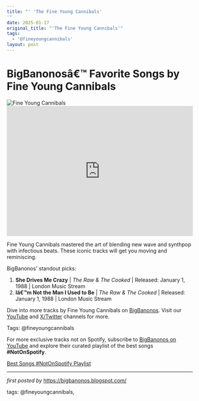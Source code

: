 ```yaml
---
title: "' 'The Fine Young Cannibals'
'"
date: 2025-01-17
original_title: "'The Fine Young Cannibals'"
tags:
  - '@fineyoungcannibals'
layout: post
---
```

<!-- Fine Young Cannibals - BigBanonos' Favorite Songs -->
<h1 >BigBanonosâ€™ Favorite Songs by Fine Young Cannibals</h1>
<div > <img src="https://i.scdn.co/image/ab6761610000e5eb61dce24c33b8b4d70fc587b6" alt="Fine Young Cannibals">
</div>
<div > <iframe src="https://open.spotify.com/embed/playlist/2Zv51aX1K48iPvLqJOuYz9?utm_source=generator" width="100%" height="352" frameBorder="0" allowfullscreen="" allow="autoplay; clipboard-write; encrypted-media; fullscreen; picture-in-picture" loading="lazy"></iframe>
</div>
<p >Fine Young Cannibals mastered the art of blending new wave and synthpop with infectious beats. These iconic tracks will get you moving and reminiscing.</p>
<div > <p>BigBanonos' standout picks:</p> <ol> <li><strong>She Drives Me Crazy</strong> | <em>The Raw & The Cooked</em> | Released: January 1, 1988 | London Music Stream</li> <li><strong>Iâ€™m Not the Man I Used to Be</strong> | <em>The Raw & The Cooked</em> | Released: January 1, 1988 | London Music Stream</li> </ol>
</div>
<div > <p>Dive into more tracks by Fine Young Cannibals on <a href="https://bigbanonos.blogspot.com/" target="_blank">BigBanonos</a>. Visit our <a href="https://www.youtube.com/@BigBanonos" target="_blank">YouTube</a> and <a href="https://x.com/bigbanonos" target="_blank">X/Twitter</a> channels for more.</p>
</div>
<p >Tags: @fineyoungcannibals</p> 

<!--Subscribe and Playlist Links-->
<div>
    <p>For more exclusive tracks not on Spotify, subscribe to <a href="https://www.youtube.com/@BigBanonos" target="_blank">BigBanonos on YouTube</a> and explore their curated playlist of the best songs <strong>#NotOnSpotify</strong>.</p>
    <p><a href="https://www.youtube.com/playlist?list=PLtuNtuTatqI0kFahUCbtbfenC_ET5O_tr" target="_blank">Best Songs #NotOnSpotify Playlist<br /></a></p></div>

<hr />

<p><em>first posted by</em> <a href="https://bigbanonos.blogspot.com/" rel="noopener" target="_new">https://bigbanonos.blogspot.com/</a></p>

<p>tags: @fineyoungcannibals,</p>
